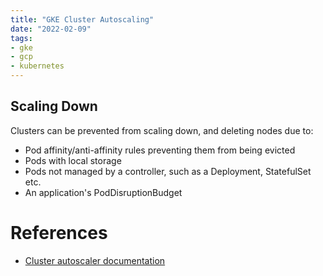 ```yaml
---
title: "GKE Cluster Autoscaling"
date: "2022-02-09"
tags:
- gke
- gcp
- kubernetes
---
```


## Scaling Down

Clusters can be prevented from scaling down, and deleting nodes due to:
- Pod affinity/anti-affinity rules preventing them from being evicted
- Pods with local storage
- Pods not managed by a controller, such as a Deployment, StatefulSet etc.
- An application's PodDisruptionBudget

# References

- [Cluster autoscaler documentation](https://cloud.google.com/kubernetes-engine/docs/concepts/cluster-autoscaler)
